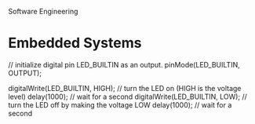 Software Engineering


# Embedded Systems

// initialize digital pin LED_BUILTIN as an output.
pinMode(LED_BUILTIN, OUTPUT);

digitalWrite(LED_BUILTIN, HIGH);   // turn the LED on (HIGH is the voltage level)
delay(1000);                       // wait for a second
digitalWrite(LED_BUILTIN, LOW);    // turn the LED off by making the voltage LOW
delay(1000);                       // wait for a second
